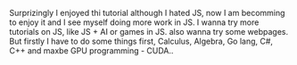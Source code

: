 Surprizingly I enjoyed thi tutorial although
I hated JS, now I am becomming to enjoy it 
and I see myself doing more work in JS. 
I wanna try more tutorials on JS, like JS + AI
or games in JS. also wanna try some webpages.
But firstly I have to do some things first, 
Calculus, Algebra, Go lang, C#, C++ and maxbe GPU programming - CUDA..
